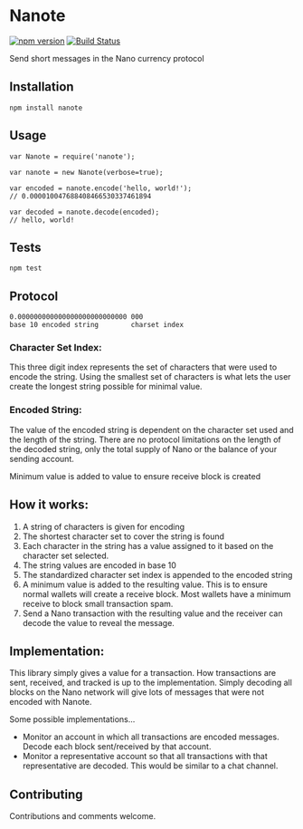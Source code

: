 # Nanote

[![npm version](https://img.shields.io/npm/v/nanote.svg)](https://www.npmjs.com/package/nanote)
[![Build Status](https://travis-ci.org/pawapps/nanote.svg?branch=master)](https://travis-ci.org/pawapps/nanote)

Send short messages in the Nano currency protocol

## Installation

  `npm install nanote`

## Usage

    var Nanote = require('nanote');

    var nanote = new Nanote(verbose=true);

    var encoded = nanote.encode('hello, world!');
    // 0.000010047688408466530337461894

    var decoded = nanote.decode(encoded);
    // hello, world!


## Tests

  `npm test`

## Protocol
    0.000000000000000000000000000 000
    base 10 encoded string        charset index

### Character Set Index:
This three digit index represents the set of characters that were used to encode the string.  Using the smallest set of characters is what lets the user create the longest string possible for minimal value.

### Encoded String:
The value of the encoded string is dependent on the character set used and the length of the string.  There are no protocol limitations on the length of the decoded string, only the total supply of Nano or the balance of your sending account.

Minimum value is added to value to ensure receive block is created

## How it works:
1. A string of characters is given for encoding
2. The shortest character set to cover the string is found
3. Each character in the string has a value assigned to it based on the character set selected.
4. The string values are encoded in base 10
5. The standardized character set index is appended to the encoded string
6. A minimum value is added to the resulting value.  This is to ensure normal wallets will create a receive block.  Most wallets have a minimum receive to block small transaction spam.
7. Send a Nano transaction with the resulting value and the receiver can decode the value to reveal the message.

## Implementation:
This library simply gives a value for a transaction.  How transactions are sent, received, and tracked is up to the implementation.  Simply decoding all blocks on the Nano network will give lots of messages that were not encoded with Nanote.
  
Some possible implementations...

- Monitor an account in which all transactions are encoded messages.  Decode each block sent/received by that account.
- Monitor a representative account so that all transactions with that representative are decoded.  This would be similar to a chat channel.

## Contributing

Contributions and comments welcome.